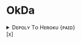 # OkDa

<details><summary>Dᴇᴘᴏʟʏ Tᴏ Hᴇʀᴏᴋᴜ {ᴘᴀɪᴅ}</summary>
<p>
<br>
<a href="https://heroku.com/deploy?template=https://github.com/AKSER256/OTHERreqrepo">
  <img src="https://www.herokucdn.com/deploy/button.svg" alt="Deploy">
  </a>
  </p>
  </details>
[x] 
